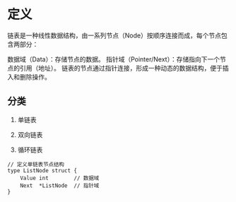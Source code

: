 # 定义

链表是一种线性数据结构，由一系列节点（Node）按顺序连接而成，每个节点包含两部分：

数据域（Data）：存储节点的数据。
指针域（Pointer/Next）：存储指向下一个节点的引用（地址）。
链表的节点通过指针连接，形成一种动态的数据结构，便于插入和删除操作。

## 分类

1. 单链表

2. 双向链表

3. 循环链表

```golang
// 定义单链表节点结构
type ListNode struct {
    Value int        // 数据域
    Next  *ListNode  // 指针域
}
```
